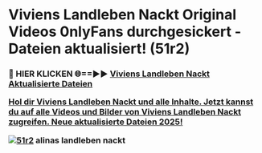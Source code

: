 # Viviens Landleben Nackt Original Videos 0nlyFans durchgesickert - Dateien aktualisiert! (51r2)

<h3>🔴 HIER KLICKEN 🌐==►► <a href="https://tinyurl.com/h6vf6nb8" rel="nofollow">Viviens Landleben Nackt Aktualisierte Dateien

Hol dir Viviens Landleben Nackt und alle Inhalte. Jetzt kannst du auf alle Videos und Bilder von Viviens Landleben Nackt zugreifen. Neue aktualisierte Dateien 2025!

[![51r2](https://i.imgur.com/sD4kR3V.gif)](https://tinyurl.com/h6vf6nb8)
alinas landleben nackt